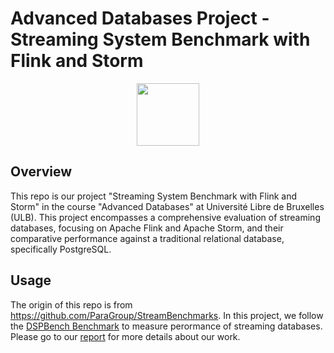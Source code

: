# Advanced Databases Project - Streaming System Benchmark with Flink and Storm

<div align="center">
<a href="https://www.bruface.eu/">
    <img src="https://www.bruface.eu/sites/default/files/BUA-BRUFACE_RGB_Update_DEF_1_0_0.jpg" height=100"/>
</a>
</div>

## Overview
This repo is our project "Streaming System Benchmark with Flink and Storm" in the course "Advanced Databases" at Université Libre de Bruxelles (ULB). This project encompasses a comprehensive evaluation of streaming databases, focusing on Apache Flink and Apache Storm, and their comparative performance against a traditional relational database, specifically PostgreSQL.

## Usage
The origin of this repo is from https://github.com/ParaGroup/StreamBenchmarks. In this project, we follow the [DSPBench Benchmark](https://ieeexplore.ieee.org/document/9290133) to measure perormance of streaming databases. Please go to our [report](report.pdf) for more details about our work.